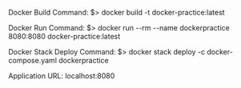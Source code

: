 
Docker Build Command: 
    $> docker build -t docker-practice:latest

Docker Run Command:
    $> docker run --rm --name dockerpractice 8080:8080 docker-practice:latest

Docker Stack Deploy Command:
    $> docker stack deploy -c docker-compose.yaml dockerpractice 

Application URL:
    localhost:8080